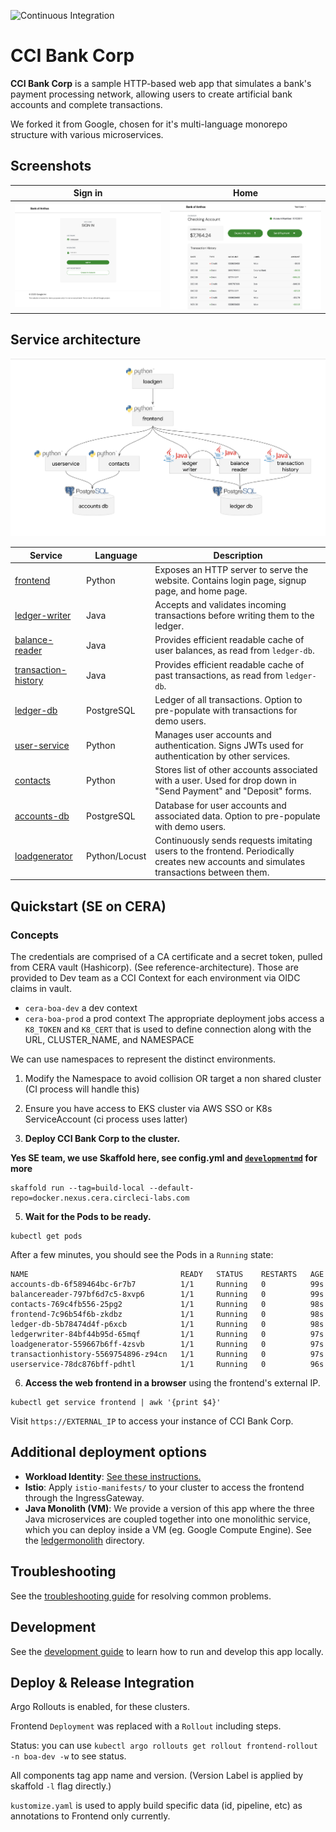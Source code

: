 ![Continuous Integration](https://github.com/GoogleCloudPlatform/bank-of-Aion/workflows/Continuous%20Integration%20-%20Main/Release/badge.svg)

# CCI Bank Corp

**CCI Bank Corp** is a sample HTTP-based web app that simulates a bank's payment processing network, allowing users to create artificial bank accounts and complete transactions.

We forked it from Google, chosen for it's multi-language monorepo structure with various microservices.


## Screenshots

| Sign in                                                                                                        | Home                                                                                                    |
| ----------------------------------------------------------------------------------------------------------------- | ------------------------------------------------------------------------------------------------------------------ |
| [![Login](./docs/login.png)](./docs/login.png) | [![User Transactions](./docs/transactions.png)](./docs/transactions.png) |


## Service architecture

![Architecture Diagram](./docs/architecture.png)

| Service                                          | Language      | Description                                                                                                                                  |
| ------------------------------------------------ | ------------- | -------------------------------------------------------------------------------------------------------------------------------------------- |
| [frontend](./src/frontend)                       | Python        | Exposes an HTTP server to serve the website. Contains login page, signup page, and home page.                                                |
| [ledger-writer](./src/ledgerwriter)              | Java          | Accepts and validates incoming transactions before writing them to the ledger.                                                               |
| [balance-reader](./src/balancereader)            | Java          | Provides efficient readable cache of user balances, as read from `ledger-db`.                                                                |
| [transaction-history](./src/transactionhistory)  | Java          | Provides efficient readable cache of past transactions, as read from `ledger-db`.                                                            |
| [ledger-db](./src/ledger-db)                     | PostgreSQL | Ledger of all transactions. Option to pre-populate with transactions for demo users.                                                         |
| [user-service](./src/userservice)                | Python        | Manages user accounts and authentication. Signs JWTs used for authentication by other services.                                              |
| [contacts](./src/contacts)                       | Python        | Stores list of other accounts associated with a user. Used for drop down in "Send Payment" and "Deposit" forms. |
| [accounts-db](./src/accounts-db)                 | PostgreSQL | Database for user accounts and associated data. Option to pre-populate with demo users.                                                      |
| [loadgenerator](./src/loadgenerator)             | Python/Locust | Continuously sends requests imitating users to the frontend. Periodically creates new accounts and simulates transactions between them.      |


## Quickstart (SE on CERA)


### Concepts
 The credentials are comprised of a CA certificate and a secret token, pulled from CERA vault (Hashicorp). (See reference-architecture).  Those are provided to Dev team as a CCI Context for each environment via OIDC claims in vault.
 - `cera-boa-dev` a dev context
 - `cera-boa-prod` a prod context
 The appropriate deployment jobs access a `K8_TOKEN` and `K8_CERT` that is used to define connection along with the URL, CLUSTER_NAME, and NAMESPACE

We can use namespaces to represent the distinct environments.





1. Modify the Namespace to avoid collision OR target a non shared cluster
(CI process will handle this)

2. Ensure you have access to EKS cluster via AWS SSO or K8s ServiceAccount (ci process uses latter)



4. **Deploy CCI Bank Corp to the cluster.**

**Yes SE team, we use Skaffold here, see config.yml and [`developmentmd`](docs/development.md) for more**

```
skaffold run --tag=build-local --default-repo=docker.nexus.cera.circleci-labs.com
```

5. **Wait for the Pods to be ready.**

```
kubectl get pods
```

After a few minutes, you should see the Pods in a `Running` state:

```
NAME                                  READY   STATUS    RESTARTS   AGE
accounts-db-6f589464bc-6r7b7          1/1     Running   0          99s
balancereader-797bf6d7c5-8xvp6        1/1     Running   0          99s
contacts-769c4fb556-25pg2             1/1     Running   0          98s
frontend-7c96b54f6b-zkdbz             1/1     Running   0          98s
ledger-db-5b78474d4f-p6xcb            1/1     Running   0          98s
ledgerwriter-84bf44b95d-65mqf         1/1     Running   0          97s
loadgenerator-559667b6ff-4zsvb        1/1     Running   0          97s
transactionhistory-5569754896-z94cn   1/1     Running   0          97s
userservice-78dc876bff-pdhtl          1/1     Running   0          96s
```

6. **Access the web frontend in a browser** using the frontend's external IP.

```
kubectl get service frontend | awk '{print $4}'
```

Visit `https://EXTERNAL_IP` to access your instance of CCI Bank Corp.

## Additional deployment options

- **Workload Identity**: [See these instructions.](./docs/workload-identity.md)
- **Istio**: Apply `istio-manifests/` to your cluster to access the frontend through the IngressGateway.
- **Java Monolith (VM)**: We provide a version of this app where the three Java microservices are coupled together into one monolithic service, which you can deploy inside a VM (eg. Google Compute Engine). See the [ledgermonolith](./src/ledgermonolith) directory.

## Troubleshooting

See the [troubleshooting guide](./docs/troubleshooting.md) for resolving common problems.

## Development

See the [development guide](./docs/development.md) to learn how to run and develop this app locally.


## Deploy & Release Integration

Argo Rollouts is enabled, for these clusters.

Frontend `Deployment` was replaced with a `Rollout` including steps.

Status: you can use `kubectl argo rollouts get rollout frontend-rollout -n boa-dev -w` to see status.

All components tag app name and version. (Version Label is applied by skaffold `-l` flag directly.)

`kustomize.yaml` is used to apply build specific data (id, pipeline, etc) as annotations to Frontend only currently.
